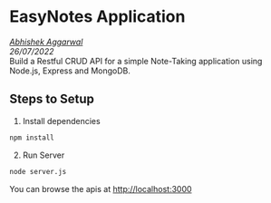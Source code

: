 # EasyNotes Application
*[Abhishek Aggarwal](mailto:abhishek1998.aggarwal@gmacom)*<br>
*26/07/2022*<br>
Build a Restful CRUD API for a simple Note-Taking application using Node.js, Express and MongoDB.

## Steps to Setup

1. Install dependencies

```bash
npm install
```

2. Run Server

```bash
node server.js
```

You can browse the apis at <http://localhost:3000>


